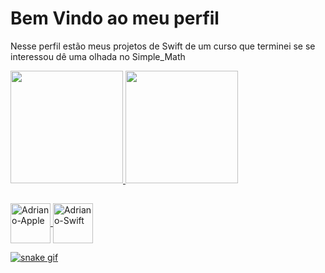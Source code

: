 # Bem Vindo ao meu perfil
Nesse perfil estão meus projetos de Swift de um curso que terminei se se interessou dê uma olhada no Simple_Math 

  <a href="https://github.com/adrianoroedorfoguete">
  <img height="180em" src="https://github-readme-stats.vercel.app/api?username=adrianoroedorfoguete&show_icons=true&theme=radical&include_all_commits=true&count_private=true"/>
  <img height="180em" src="https://github-readme-stats.vercel.app/api/top-langs/?username=adrianoroedorfoguete&layout=compact&langs_count=7&theme=radical"/>

 ## </div>
<img align="center" alt="Adriano-Apple" height="64" width="64" src="https://cdn.jsdelivr.net/gh/devicons/devicon/icons/apple/apple-original.svg"> 
<img align="center"
alt="Adriano-Swift" height="64" width="64" src="https://cdn.jsdelivr.net/gh/devicons/devicon/icons/swift/swift-original.svg">



   </div>  
    
         
![snake gif](https://github.com/YOUR_USERNAME/YOUR_USERNAME/blob/output/github-contribution-grid-snake.gif)

      
